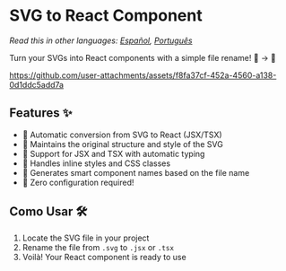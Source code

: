 # SVG to React Component

*Read this in other languages: [Español](./docs/README_es.md), [Português](./docs/README_pt-BR.md)*

Turn your SVGs into React components with a simple file rename! 🎨 → 🚀

https://github.com/user-attachments/assets/f8fa37cf-452a-4560-a138-0d1ddc5add7a

## Features ✨

- 🔄 Automatic conversion from SVG to React (JSX/TSX)
- 🎨 Maintains the original structure and style of the SVG
- 🚀 Support for JSX and TSX with automatic typing
- 💅 Handles inline styles and CSS classes
- 📝 Generates smart component names based on the file name
- 🔧 Zero configuration required!

## Como Usar 🛠️

1. Locate the SVG file in your project
2. Rename the file from `.svg` to `.jsx` or `.tsx`
3. Voilà! Your React component is ready to use



